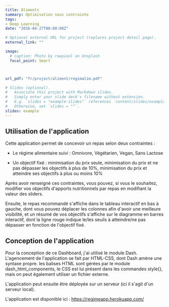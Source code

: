 ```yaml
---
title: Aliments
summary: Optimisation sous contrainte
tags:
- Deep Learning
date: "2016-04-27T00:00:00Z"

# Optional external URL for project (replaces project detail page).
external_link: ""

image:
  # caption: Photo by rawpixel on Unsplash
  focal_point: Smart



url_pdf: "fr/project/aliment/regimalim.pdf"

# Slides (optional).
#   Associate this project with Markdown slides.
#   Simply enter your slide deck's filename without extension.
#   E.g. `slides = "example-slides"` references `content/slides/example-slides.md`.
#   Otherwise, set `slides = ""`.
slides: example
---
```


## Utilisation de l'application

Cette application permet de concevoir un repas selon deux contraintes : 
 
- Le régime alimentaire suivi : Omnivore, Végétarien, Vegan, Sans Lactose

- Un objectif fixé : minimisation du prix seule, minimisation du prix et ne pas dépasser les objectifs à plus de 10%, minimisation du prix et atteindre ses objectifs à plus ou moins 10%

Après avoir renseigné ces contraintes, vous pouvez, si vous le souhaitez, modifier vos objectifs d'apports nutritionnels par repas en modifiant la valeur des sliders. 

Ensuite, le repas recommandé s'affiche dans le tableau interactif en bas à gauche, dont vous pouvez déplacer les colonnes afin d'avoir une meilleure visibilité, et un résumé de vos objectifs s'affiche sur le diagramme en barres interactif, dont la ligne rouge indique le/les seuils à atteindre/ne pas dépasser en fonction de l'objectif fixé.

## Conception de l'application 

Pour la conception de ce Dashboard, j'ai utilisé le module Dash. L'agencement de l'application se fait par HTML-CSS, dont Dash amène une syntaxe propre. les balises HTML sont gérées par le module dash_html_components, le CSS est lui présent dans les commandes style{}, mais on peut également utiliser un fichier externe.

L'application peut ensuite être déployée sur un serveur (ici il s'agit d'un serveur local).


L'application est disponible ici : https://regimeapp.herokuapp.com/






